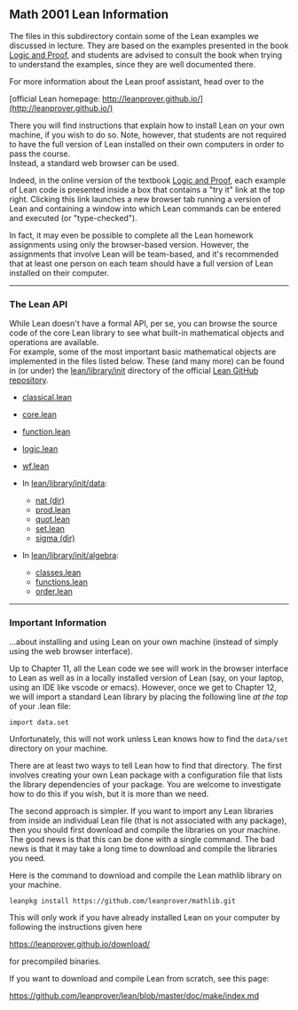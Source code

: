 ## Math 2001 Lean Information

The files in this subdirectory contain some of the Lean examples we discussed in lecture.
They are based on the examples presented in the book 
[Logic and Proof](https://leanprover.github.io/logic_and_proof/), 
and students are advised to consult the book when trying to understand the examples, 
since they are well documented there.

For more information about the Lean proof assistant, head over to the

[official Lean homepage: http://leanprover.github.io/](http://leanprover.github.io/) 

There you will find instructions that explain how to install Lean on your own machine, 
if you wish to do so.  Note, however, that students are not required to have the full 
version of Lean installed on their own computers in order to pass the course.  
Instead, a standard web browser can be used.

Indeed, in the online version of the textbook 
[Logic and Proof](https://leanprover.github.io/logic_and_proof/), 
each example of Lean code is presented inside a box
that contains a "try it" link at the top right.
Clicking this link launches a new browser tab running a version of Lean 
and containing a window into which Lean commands can be entered and executed 
(or "type-checked").

In fact, it may even be possible to complete all the Lean homework 
assignments using only the browser-based version.  However,
the assignments that involve Lean will be team-based, and it's recommended
that at least one person on each team should have a full version of Lean installed on 
their computer.

--- 

### The Lean API

While Lean doesn't have a formal API, per se, you can browse the source code of the core Lean 
library to see what built-in mathematical objects and operations are available.  
For example, some of the most important basic mathematical objects are implemented
in the files listed below.
These (and many more) can be found in (or under) the [lean/library/init](https://github.com/leanprover/lean/tree/master/library/init) directory of the official [Lean GitHub repository](https://github.com/leanprover/lean).

+ [classical.lean](https://github.com/leanprover/lean/blob/master/library/init/classical.lean)
+ [core.lean](https://github.com/leanprover/lean/blob/master/library/init/core.lean)
+ [function.lean](https://github.com/leanprover/lean/blob/master/library/init/function.lean)
+ [logic.lean](https://github.com/leanprover/lean/blob/master/library/init/logic.lean)
+ [wf.lean](https://github.com/leanprover/lean/blob/master/library/init/wf.lean)

+ In [lean/library/init/data](https://github.com/leanprover/lean/tree/master/library/init/data):
  - [nat (dir)](https://github.com/leanprover/lean/blob/master/library/init/data/nat)
  - [prod.lean](https://github.com/leanprover/lean/blob/master/library/init/data/prod.lean)
  - [quot.lean](https://github.com/leanprover/lean/blob/master/library/init/data/quot.lean)
  - [set.lean](https://github.com/leanprover/lean/blob/master/library/init/data/set.lean)
  - [sigma (dir)](https://github.com/leanprover/lean/blob/master/library/init/data/sigma/)
  
+ In [lean/library/init/algebra](https://github.com/leanprover/lean/blob/master/library/init/algebra):
  - [classes.lean](https://github.com/leanprover/lean/blob/master/library/init/algebra/classes.lean)
  - [functions.lean](https://github.com/leanprover/lean/blob/master/library/init/algebra/functions.lean)
  - [order.lean](https://github.com/leanprover/lean/blob/master/library/init/algebra/order.lean)

---

### Important Information

...about installing and using Lean on your own machine (instead of simply using the web browser interface).

Up to Chapter 11, all the Lean code we see will work in the browser interface to Lean
as well as in a locally installed version of Lean (say, on your laptop, using an IDE
like vscode or emacs). However, once we get to Chapter 12, we will import a standard 
Lean library by placing the following line *at the top* of your .lean file:

``` lean
import data.set
```

Unfortunately, this will not work unless Lean knows how to find the `data/set` directory
on your machine.

There are at least two ways to tell Lean how to find that directory.
The first involves creating your own Lean package with a configuration file that 
lists the library dependencies of your package.  You are welcome to investigate how 
to do this if you wish, but it is more than we need.  

The second approach is simpler.  If you want to import any Lean libraries from inside an individual Lean file (that is not associated with any package), then you should first download and compile the libraries on your machine.  The good news is that this can be done with a single command.  The bad news is that it may take a long time to download and compile the libraries you need.

Here is the command to download and compile the Lean mathlib library on your machine.

``` shell
leanpkg install https://github.com/leanprover/mathlib.git
```

This will only work if you have already installed Lean on your computer by following 
the instructions given here

https://leanprover.github.io/download/

for precompiled binaries.

If you want to download and compile Lean from scratch, see this page:

https://github.com/leanprover/lean/blob/master/doc/make/index.md


